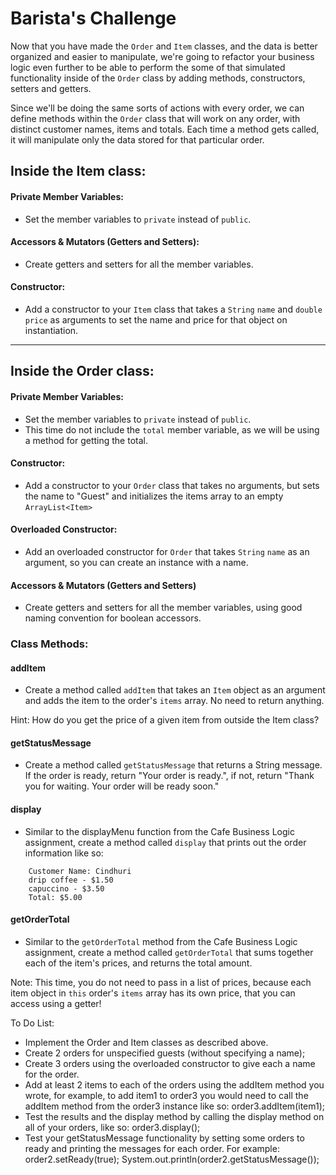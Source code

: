 <h1>Barista's Challenge</h1>


<p>Now that you have made the <code>Order</code> and <code>Item</code> classes, and the data is better organized and easier to manipulate, we're going to refactor your business logic even further to be able to perform the some of that simulated functionality inside of the <code>Order</code> class by adding methods, constructors, setters and getters. </p>

<p>Since we'll be doing the same sorts of actions with every order, we can define methods within the <code>Order</code> class that will work on any order, with distinct customer names, items and totals. Each time a method gets called, it will manipulate only the data stored for that particular order.</p>

<h2>Inside the Item class:</h2>

<h4>Private Member Variables:</h4>

<ul>
    <li>Set the member variables to <code>private</code> instead of  <code>public</code>.</li>
</ul>

<h4>Accessors & Mutators (Getters and Setters):</h4>

<ul>
    <li>Create getters and setters for all the member variables.</li>
</ul>

<h4>Constructor:</h4>

<ul>
    <li>Add a constructor to your <code>Item</code> class that takes a <code>String</code> <code>name</code> and  <code>double</code> <code>price</code> as arguments to set the name and price for that object on instantiation.</li>
</ul>

<hr/>

<h2>Inside the Order class:</h2>

<h4>Private Member Variables:</h4>

<ul>
    <li>Set the member variables to <code>private</code> instead of  <code>public</code>.</li>
    <li>This time do not include the <code>total</code> member variable, as we will be using a method for getting the total.</li>
</ul>

<h4>Constructor:</h4>

<ul>
    <li>Add a constructor to your <code>Order</code> class that takes no arguments, but sets the name to "Guest" and initializes the items array to an empty <code>ArrayList&lt;Item&gt;</code></li>
</ul>

<h4>Overloaded Constructor:</h4>

<ul>
    <li>Add an overloaded constructor for <code>Order</code> that takes <code>String</code> <code>name</code> as an argument, so you can create an instance with a name.</li>
</ul>

<h4>Accessors & Mutators (Getters and Setters)</h4>

<ul>
    <li>Create getters and setters for all the member variables, using good naming convention for boolean accessors.</li>
</ul>

<h3>Class Methods:</h3>

<h4>addItem</h4>

<ul>
    <li>Create a method called <code>addItem</code>  that takes an <code>Item</code> object as an argument and adds the item to the order's <code>items</code> array. No need to return anything.</li>
</ul>
<p>Hint: How do you get the price of a given item from outside the Item class?</p>

<h4>getStatusMessage</h4>

<ul>
    <li>Create a method called <code>getStatusMessage</code> that returns a String message. If the order is ready, return "Your order is ready.", if not, return "Thank you for waiting. Your order will be ready soon."</li>
</ul>

<h4>display</h4>

<ul>
    <li>Similar to the displayMenu function from the Cafe Business Logic assignment, create a method called <code>display</code> that prints out the order information like so:</li>
</ul>

```
    Customer Name: Cindhuri
    drip coffee - $1.50
    capuccino - $3.50
    Total: $5.00
```

<h4>getOrderTotal</h4>

<ul>
    <li>Similar to the <code>getOrderTotal</code> method from the Cafe Business Logic assignment, create a method called <code>getOrderTotal</code> that sums together each of the item's prices, and returns the total amount.</li>
</ul>

<p>Note: This time, you do not need to pass in a list of prices, because each item object in <code>this</code> order's <code>items</code> array has its own price, that you can access using a getter!</p>

<code></code>

<p>To Do List:</p>
<ul>
    <li>Implement the Order and Item classes as described above.</li>
    <li>Create 2 orders for unspecified guests (without specifying a name);</li>
    <li>Create 3 orders using the overloaded constructor to give each a name for the order.</li>
    <li>Add at least 2 items to each of the orders using the addItem method you wrote, for example, to add item1 to order3 you would need to call the addItem method from the order3 instance like so: order3.addItem(item1);</li>
    <li>Test the results and the display method by calling the display method on all of your orders, like so: order3.display();</li>
    <li>Test your getStatusMessage functionality by setting some orders to ready and printing the messages for each order. For example: order2.setReady(true); System.out.println(order2.getStatusMessage());</li>
</ul>


